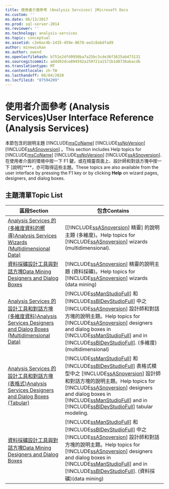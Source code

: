 ```yaml
---
title: 使用者介面參考 (Analysis Services) |Microsoft Docs
ms.custom: ''
ms.date: 06/13/2017
ms.prod: sql-server-2014
ms.reviewer: ''
ms.technology: analysis-services
ms.topic: conceptual
ms.assetid: c3e6ac4b-1435-459e-8678-ee2c8abdfad9
author: minewiskan
ms.author: owend
ms.openlocfilehash: b751e2dfd9950ba7a25bc3cde36f3625ab473131
ms.sourcegitcommit: ad4d92dce894592a259721a1571b1d8736abacdb
ms.translationtype: MT
ms.contentlocale: zh-TW
ms.lasthandoff: 08/04/2020
ms.locfileid: "87594209"
---
```

# <a name="user-interface-reference-analysis-services"></a><span data-ttu-id="a2aa6-102">使用者介面參考 (Analysis Services)</span><span class="sxs-lookup"><span data-stu-id="a2aa6-102">User Interface Reference (Analysis Services)</span></span>
  <span data-ttu-id="a2aa6-103">本節包含的說明主題 [!INCLUDE[msCoName](../includes/msconame-md.md)] [!INCLUDE[ssNoVersion](../includes/ssnoversion-md.md)] [!INCLUDE[ssASnoversion](../includes/ssasnoversion-md.md)] 。</span><span class="sxs-lookup"><span data-stu-id="a2aa6-103">This section includes Help topics for [!INCLUDE[msCoName](../includes/msconame-md.md)] [!INCLUDE[ssNoVersion](../includes/ssnoversion-md.md)] [!INCLUDE[ssASnoversion](../includes/ssasnoversion-md.md)].</span></span> <span data-ttu-id="a2aa6-104">在使用者介面的環境中按一下 F1 鍵，或在精靈頁面上、設計師和對話方塊中按一下 [說明]\*\*\*\*，亦可取得這些主題。</span><span class="sxs-lookup"><span data-stu-id="a2aa6-104">These topics are also available from the user interface by pressing the F1 key or by clicking **Help** on wizard pages, designers, and dialog boxes.</span></span>  
  
## <a name="topic-list"></a><span data-ttu-id="a2aa6-105">主題清單</span><span class="sxs-lookup"><span data-stu-id="a2aa6-105">Topic List</span></span>  
  
|<span data-ttu-id="a2aa6-106">區段</span><span class="sxs-lookup"><span data-stu-id="a2aa6-106">Section</span></span>|<span data-ttu-id="a2aa6-107">包含</span><span class="sxs-lookup"><span data-stu-id="a2aa6-107">Contains</span></span>|  
|-------------|--------------|  
|[<span data-ttu-id="a2aa6-108">Analysis Services 的 &#40;多維度資料的嚮導&#41;</span><span class="sxs-lookup"><span data-stu-id="a2aa6-108">Analysis Services Wizards &#40;Multidimensional Data&#41;</span></span>](analysis-services-wizards-multidimensional-data.md)|<span data-ttu-id="a2aa6-109">[[!INCLUDE[ssASnoversion](../includes/ssasnoversion-md.md)] 精靈] 的說明主題 (多維度)。</span><span class="sxs-lookup"><span data-stu-id="a2aa6-109">Help topics for [!INCLUDE[ssASnoversion](../includes/ssasnoversion-md.md)] wizards (multidimensional).</span></span>|  
|[<span data-ttu-id="a2aa6-110">資料採礦設計工具與對話方塊</span><span class="sxs-lookup"><span data-stu-id="a2aa6-110">Data Mining Designers and Dialog Boxes</span></span>](data-mining-designers-and-dialog-boxes.md)|<span data-ttu-id="a2aa6-111">[!INCLUDE[ssASnoversion](../includes/ssasnoversion-md.md)] 精靈的說明主題 (資料採礦)。</span><span class="sxs-lookup"><span data-stu-id="a2aa6-111">Help topics for [!INCLUDE[ssASnoversion](../includes/ssasnoversion-md.md)] wizards (data mining)</span></span>|  
|[<span data-ttu-id="a2aa6-112">Analysis Services 的設計工具和對話方塊 &#40;多維度資料&#41;</span><span class="sxs-lookup"><span data-stu-id="a2aa6-112">Analysis Services Designers and Dialog Boxes &#40;Multidimensional Data&#41;</span></span>](analysis-services-designers-and-dialog-boxes-multidimensional-data.md)|<span data-ttu-id="a2aa6-113">[!INCLUDE[ssManStudioFull](../includes/ssmanstudiofull-md.md)] 和 [!INCLUDE[ssBIDevStudioFull](../includes/ssbidevstudiofull-md.md)] 中之 [!INCLUDE[ssASnoversion](../includes/ssasnoversion-md.md)] 設計師和對話方塊的說明主題。</span><span class="sxs-lookup"><span data-stu-id="a2aa6-113">Help topics for [!INCLUDE[ssASnoversion](../includes/ssasnoversion-md.md)] designers and dialog boxes in [!INCLUDE[ssManStudioFull](../includes/ssmanstudiofull-md.md)] and in [!INCLUDE[ssBIDevStudioFull](../includes/ssbidevstudiofull-md.md)].</span></span> <span data-ttu-id="a2aa6-114">(多維度)</span><span class="sxs-lookup"><span data-stu-id="a2aa6-114">(multidimensional)</span></span>|  
|[<span data-ttu-id="a2aa6-115">Analysis Services 的設計工具和對話方塊 &#40;表格式&#41;</span><span class="sxs-lookup"><span data-stu-id="a2aa6-115">Analysis Services Designers and Dialog Boxes &#40;Tabular&#41;</span></span>](analysis-services-designers-and-dialog-boxes-tabular.md)|<span data-ttu-id="a2aa6-116">[!INCLUDE[ssManStudioFull](../includes/ssmanstudiofull-md.md)] 和 [!INCLUDE[ssBIDevStudioFull](../includes/ssbidevstudiofull-md.md)] 表格式模型中之 [!INCLUDE[ssASnoversion](../includes/ssasnoversion-md.md)] 設計師和對話方塊的說明主題。</span><span class="sxs-lookup"><span data-stu-id="a2aa6-116">Help topics for [!INCLUDE[ssASnoversion](../includes/ssasnoversion-md.md)] designers and dialog boxes in [!INCLUDE[ssManStudioFull](../includes/ssmanstudiofull-md.md)] and in [!INCLUDE[ssBIDevStudioFull](../includes/ssbidevstudiofull-md.md)] tabular modeling.</span></span>|  
|[<span data-ttu-id="a2aa6-117">資料採礦設計工具與對話方塊</span><span class="sxs-lookup"><span data-stu-id="a2aa6-117">Data Mining Designers and Dialog Boxes</span></span>](data-mining-designers-and-dialog-boxes.md)|<span data-ttu-id="a2aa6-118">[!INCLUDE[ssManStudioFull](../includes/ssmanstudiofull-md.md)] 和 [!INCLUDE[ssBIDevStudioFull](../includes/ssbidevstudiofull-md.md)] 中之 [!INCLUDE[ssASnoversion](../includes/ssasnoversion-md.md)] 設計師和對話方塊的說明主題。</span><span class="sxs-lookup"><span data-stu-id="a2aa6-118">Help topics for [!INCLUDE[ssASnoversion](../includes/ssasnoversion-md.md)] designers and dialog boxes in [!INCLUDE[ssManStudioFull](../includes/ssmanstudiofull-md.md)] and in [!INCLUDE[ssBIDevStudioFull](../includes/ssbidevstudiofull-md.md)].</span></span> <span data-ttu-id="a2aa6-119">(資料採礦)</span><span class="sxs-lookup"><span data-stu-id="a2aa6-119">(data mining)</span></span>|  
  
  
